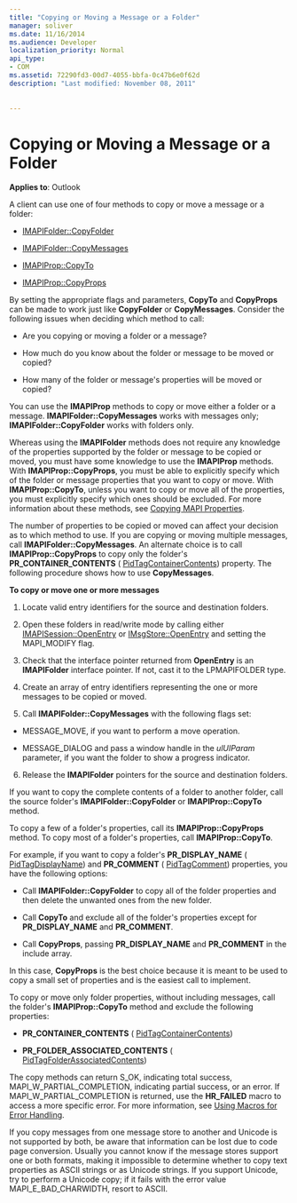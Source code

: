 ```yaml
---
title: "Copying or Moving a Message or a Folder"
manager: soliver
ms.date: 11/16/2014
ms.audience: Developer
localization_priority: Normal
api_type:
- COM
ms.assetid: 72290fd3-00d7-4055-bbfa-0c47b6e0f62d
description: "Last modified: November 08, 2011"
 
 
---
```


# Copying or Moving a Message or a Folder

 
  
**Applies to**: Outlook 
  
A client can use one of four methods to copy or move a message or a folder:
  
- [IMAPIFolder::CopyFolder](imapifolder-copyfolder.md)
    
- [IMAPIFolder::CopyMessages](imapifolder-copymessages.md)
    
- [IMAPIProp::CopyTo](imapiprop-copyto.md)
    
- [IMAPIProp::CopyProps](imapiprop-copyprops.md)
    
By setting the appropriate flags and parameters, **CopyTo** and **CopyProps** can be made to work just like **CopyFolder** or **CopyMessages**. Consider the following issues when deciding which method to call:
  
- Are you copying or moving a folder or a message?
    
- How much do you know about the folder or message to be moved or copied?
    
- How many of the folder or message's properties will be moved or copied?
    
You can use the **IMAPIProp** methods to copy or move either a folder or a message. **IMAPIFolder::CopyMessages** works with messages only; **IMAPIFolder::CopyFolder** works with folders only. 
  
Whereas using the **IMAPIFolder** methods does not require any knowledge of the properties supported by the folder or message to be copied or moved, you must have some knowledge to use the **IMAPIProp** methods. With **IMAPIProp::CopyProps**, you must be able to explicitly specify which of the folder or message properties that you want to copy or move. With **IMAPIProp::CopyTo**, unless you want to copy or move all of the properties, you must explicitly specify which ones should be excluded. For more information about these methods, see [Copying MAPI Properties](copying-mapi-properties.md).
  
The number of properties to be copied or moved can affect your decision as to which method to use. If you are copying or moving multiple messages, call **IMAPIFolder::CopyMessages**. An alternate choice is to call **IMAPIProp::CopyProps** to copy only the folder's **PR_CONTAINER_CONTENTS** ( [PidTagContainerContents](pidtagcontainercontents-canonical-property.md)) property. The following procedure shows how to use **CopyMessages**. 
  
 **To copy or move one or more messages**
  
1. Locate valid entry identifiers for the source and destination folders.
    
2. Open these folders in read/write mode by calling either [IMAPISession::OpenEntry](imapisession-openentry.md) or [IMsgStore::OpenEntry](imsgstore-openentry.md) and setting the MAPI_MODIFY flag. 
    
3. Check that the interface pointer returned from **OpenEntry** is an **IMAPIFolder** interface pointer. If not, cast it to the LPMAPIFOLDER type. 
    
4. Create an array of entry identifiers representing the one or more messages to be copied or moved. 
    
5. Call **IMAPIFolder::CopyMessages** with the following flags set: 
    
  - MESSAGE_MOVE, if you want to perform a move operation. 
    
  - MESSAGE_DIALOG and pass a window handle in the  _ulUIParam_ parameter, if you want the folder to show a progress indicator. 
    
6. Release the **IMAPIFolder** pointers for the source and destination folders. 
    
If you want to copy the complete contents of a folder to another folder, call the source folder's **IMAPIFolder::CopyFolder** or **IMAPIProp::CopyTo** method. 
  
To copy a few of a folder's properties, call its **IMAPIProp::CopyProps** method. To copy most of a folder's properties, call **IMAPIProp::CopyTo**. 
  
For example, if you want to copy a folder's **PR_DISPLAY_NAME** ( [PidTagDisplayName](pidtagdisplayname-canonical-property.md)) and **PR_COMMENT** ( [PidTagComment](pidtagcomment-canonical-property.md)) properties, you have the following options:
  
- Call **IMAPIFolder::CopyFolder** to copy all of the folder properties and then delete the unwanted ones from the new folder. 
    
- Call **CopyTo** and exclude all of the folder's properties except for **PR_DISPLAY_NAME** and **PR_COMMENT**. 
    
- Call **CopyProps**, passing **PR_DISPLAY_NAME** and **PR_COMMENT** in the include array. 
    
In this case, **CopyProps** is the best choice because it is meant to be used to copy a small set of properties and is the easiest call to implement. 
  
To copy or move only folder properties, without including messages, call the folder's **IMAPIProp::CopyTo** method and exclude the following properties: 
  
- **PR_CONTAINER_CONTENTS** ( [PidTagContainerContents](pidtagcontainercontents-canonical-property.md))
    
- **PR_FOLDER_ASSOCIATED_CONTENTS** ( [PidTagFolderAssociatedContents](pidtagfolderassociatedcontents-canonical-property.md))
    
The copy methods can return S_OK, indicating total success, MAPI_W_PARTIAL_COMPLETION, indicating partial success, or an error. If MAPI_W_PARTIAL_COMPLETION is returned, use the **HR_FAILED** macro to access a more specific error. For more information, see [Using Macros for Error Handling](using-macros-for-error-handling.md).
  
If you copy messages from one message store to another and Unicode is not supported by both, be aware that information can be lost due to code page conversion. Usually you cannot know if the message stores support one or both formats, making it impossible to determine whether to copy text properties as ASCII strings or as Unicode strings. If you support Unicode, try to perform a Unicode copy; if it fails with the error value MAPI_E_BAD_CHARWIDTH, resort to ASCII.
  

